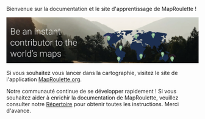 ---
---

Bienvenue sur la documentation et le site d'apprentissage de MapRoulette !

![](/media/welcome-index.png)

Si vous souhaitez vous lancer dans la cartographie, visitez le site de l'application [MapRoulette.org](https://maproulette.org/).

Notre communauté continue de se développer rapidement ! Si vous souhaitez aider à enrichir la documentation de MapRoulette, veuillez consulter notre [Répertoire](https://github.com/maproulette/docs) pour obtenir toutes les instructions. Merci d'avance. 
